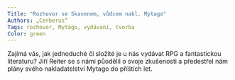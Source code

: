 ```yaml
---
Title: "Rozhovor se Skavenem, vůdcem nakl. Mytago"
Authors: „Cerberus“
Tags: rozhovor, Mytágo, vydávaní, tvorba
Color: green
---
```

Zajímá vás, jak jednoduché či složité je u nás vydávat RPG a fantastickou literaturu? Jiří Reiter se s námi půodělil o svoje zkušenosti a předestřel nám plány svého nakladatelství Mytago do příštích let.
